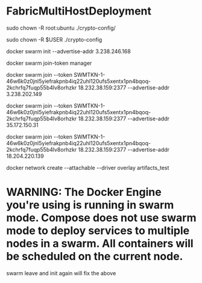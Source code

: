 # FabricMultiHostDeployment

sudo chown -R root:ubuntu ./crypto-config/

sudo chown -R $USER ./crypto-config

docker swarm init --advertise-addr 3.238.246.168

docker swarm join-token manager

docker swarm join --token SWMTKN-1-46w6k0z0jnl5yiefrakpnb4iq22uhl120ufs5xentx1pn4bqoq-2kchrfq7fuqp55b4lv8orhzkr 18.232.38.159:2377 --advertise-addr 3.238.202.149

docker swarm join --token SWMTKN-1-46w6k0z0jnl5yiefrakpnb4iq22uhl120ufs5xentx1pn4bqoq-2kchrfq7fuqp55b4lv8orhzkr 18.232.38.159:2377 --advertise-addr 35.172.150.31

docker swarm join --token SWMTKN-1-46w6k0z0jnl5yiefrakpnb4iq22uhl120ufs5xentx1pn4bqoq-2kchrfq7fuqp55b4lv8orhzkr 18.232.38.159:2377 --advertise-addr 18.204.220.139



docker network create --attachable --driver overlay artifacts_test


# WARNING: The Docker Engine you're using is running in swarm mode. Compose does not use swarm mode to deploy services to multiple nodes in a swarm. All containers will be scheduled on the current node.

swarm leave and init again will fix the above